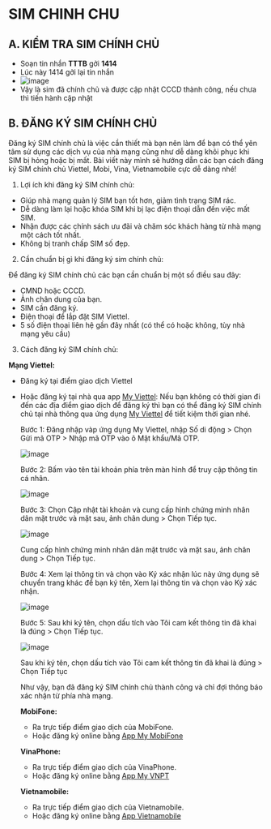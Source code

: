 # SIM CHINH CHU #

## A. KIỂM TRA SIM CHÍNH CHỦ ##

- Soạn tin nhắn **TTTB** gởi **1414**
- Lúc này 1414 gởi lại tin nhắn 
- ![image](https://user-images.githubusercontent.com/82578024/226791687-05ae191b-09ca-448a-84f2-2dfb2dca0026.png)
- Vậy là sim đã chính chủ và được cập nhật CCCD thành công, nếu chưa thì tiến hành cập nhật

## B. ĐĂNG KÝ SIM CHÍNH CHỦ ##

Đăng ký SIM chính chủ là việc cần thiết mà bạn nên làm để bạn có thể yên tâm sử dụng các dịch vụ của nhà mạng cũng như dễ dàng khôi phục khi SIM bị hỏng hoặc bị mất. Bài viết này mình sẽ hướng dẫn các bạn cách đăng ký SIM chính chủ Viettel, Mobi, Vina, Vietnamobile cực dễ dàng nhé!

1. Lợi ích khi đăng ký SIM chính chủ:

- Giúp nhà mạng quản lý SIM bạn tốt hơn, giảm tình trạng SIM rác.
- Dễ dàng làm lại hoặc khóa SIM khi bị lạc điện thoại dẫn đến việc mất SIM.
- Nhận được các chính sách ưu đãi và chăm sóc khách hàng từ nhà mạng một cách tốt nhất.
- Không bị tranh chấp SIM số đẹp.

2. Cần chuẩn bị gì khi đăng ký sim chính chủ: 

Để đăng ký SIM chính chủ các bạn cần chuẩn bị một số điều sau đây:

- CMND hoặc CCCD.
- Ảnh chân dung của bạn.
- SIM cần đăng ký.
- Điện thoại để lắp đặt SIM Viettel.
- 5 số điện thoại liên hệ gần đây nhất (có thể có hoặc không, tùy nhà mạng yêu cầu)

3. Cách đăng ký SIM chính chủ:

**Mạng Viettel:**

- Đăng ký tại điểm giao dịch Viettel
- Hoặc đăng ký tại nhà qua app [My Viettel](https://play.google.com/store/apps/details?id=com.vttm.vietteldiscovery&pli=1): Nếu bạn không có thời gian đi đến các địa điểm giao dịch để đăng ký thì bạn có thể đăng ký SIM chính chủ tại nhà thông qua ứng dụng [My Viettel](https://play.google.com/store/apps/details?id=com.vttm.vietteldiscovery&pli=1) để tiết kiệm thời gian nhé.

  Bước 1: Đăng nhập vàp ứng dụng My Viettel, nhập Số di động > Chọn Gửi mã OTP > Nhập mã OTP vào ô Mật khẩu/Mã OTP.
  
  ![image](https://user-images.githubusercontent.com/82578024/226828038-222d152d-146d-4dd6-9564-722f6d6d3577.png)
  
  Bước 2: Bấm vào tên tài khoản phía trên màn hình để truy cập thông tin cá nhân.
  
  ![image](https://user-images.githubusercontent.com/82578024/226828359-67c2152d-b4fb-4116-bda0-c0416ac2096e.png)
  
  Bước 3: Chọn Cập nhật tài khoản và cung cấp hình chứng minh nhân dân mặt trước và mặt sau, ảnh chân dung > Chọn Tiếp tục.
  
  ![image](https://user-images.githubusercontent.com/82578024/226828511-8737cc3d-8361-4cf8-9eb8-bbcdbed96af8.png)
  
  Cung cấp hình chứng minh nhân dân mặt trước và mặt sau, ảnh chân dung > Chọn Tiếp tục.
  
  Bước 4: Xem lại thông tin và chọn vào Ký xác nhận lúc này ứng dụng sẽ chuyển trang khác để bạn ký tên, Xem lại thông tin và chọn vào Ký xác nhận.
  
  ![image](https://user-images.githubusercontent.com/82578024/226828693-8c5f3e0d-231d-4d37-a3b0-75ae7f76cb1d.png)
  
  Bước 5: Sau khi ký tên, chọn dấu tích vào Tôi cam kết thông tin đã khai là đúng > Chọn Tiếp tục.
  
  ![image](https://user-images.githubusercontent.com/82578024/226828893-ba8e73d9-71bd-4c8e-a7c3-182f85a34c79.png)
  
  Sau khi ký tên, chọn dấu tích vào Tôi cam kết thông tin đã khai là đúng > Chọn Tiếp tục
  
  Như vậy, bạn đã đăng ký SIM chính chủ thành công và chỉ đợi thông báo xác nhận từ phía nhà mạng.
  
  **MobiFone:**
  
  - Ra trực tiếp điểm giao dịch của MobiFone.
  - Hoặc đăng ký online bằng [App My MobiFone](https://play.google.com/store/apps/details?id=vms.com.vn.mymobifone)
  
  **VinaPhone:**
  
  - Ra trực tiếp điểm giao dịch của VinaPhone.
  - Hoặc đăng ký online bằng [App My VNPT](https://play.google.com/store/apps/details?id=com.vnp.myvinaphone&hl=vi)
  
  **Vietnamobile:**
  
  - Ra trực tiếp điểm giao dịch của Vietnamobile.
  - Hoặc đăng ký online bằng [App Vietnamobile](https://play.google.com/store/apps/details?id=com.vietnamobile.vietnamobile)
  
